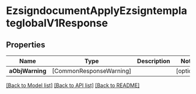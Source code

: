 # EzsigndocumentApplyEzsigntemplateglobalV1Response

## Properties
Name | Type | Description | Notes
------------ | ------------- | ------------- | -------------
**aObjWarning** | [CommonResponseWarning] |  | [optional] 

[[Back to Model list]](../README.md#documentation-for-models) [[Back to API list]](../README.md#documentation-for-api-endpoints) [[Back to README]](../README.md)



